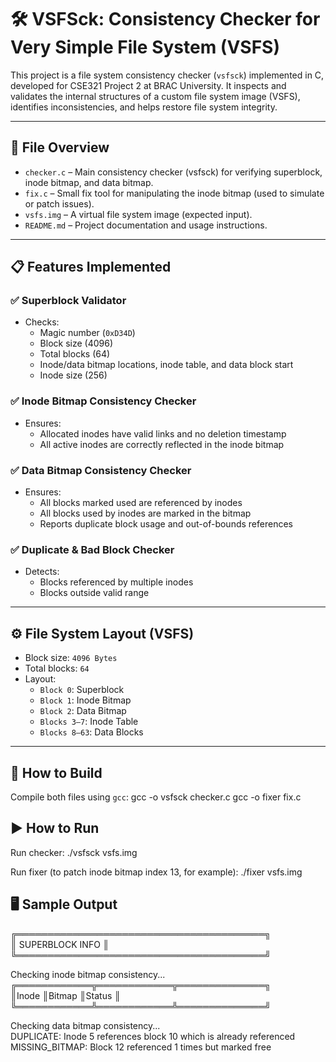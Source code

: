 # 🛠️ VSFSck: Consistency Checker for Very Simple File System (VSFS)

This project is a file system consistency checker (`vsfsck`) implemented in C, developed for CSE321 Project 2 at BRAC University. It inspects and validates the internal structures of a custom file system image (VSFS), identifies inconsistencies, and helps restore file system integrity.

---

## 📂 File Overview

- `checker.c` – Main consistency checker (vsfsck) for verifying superblock, inode bitmap, and data bitmap.
- `fix.c` – Small fix tool for manipulating the inode bitmap (used to simulate or patch issues).
- `vsfs.img` – A virtual file system image (expected input).
- `README.md` – Project documentation and usage instructions.

---

## 📋 Features Implemented

### ✅ Superblock Validator
- Checks:
  - Magic number (`0xD34D`)
  - Block size (4096)
  - Total blocks (64)
  - Inode/data bitmap locations, inode table, and data block start
  - Inode size (256)

### ✅ Inode Bitmap Consistency Checker
- Ensures:
  - Allocated inodes have valid links and no deletion timestamp
  - All active inodes are correctly reflected in the inode bitmap

### ✅ Data Bitmap Consistency Checker
- Ensures:
  - All blocks marked used are referenced by inodes
  - All blocks used by inodes are marked in the bitmap
  - Reports duplicate block usage and out-of-bounds references

### ✅ Duplicate & Bad Block Checker
- Detects:
  - Blocks referenced by multiple inodes
  - Blocks outside valid range

---

## ⚙️ File System Layout (VSFS)

- Block size: `4096 Bytes`
- Total blocks: `64`
- Layout:
  - `Block 0`: Superblock
  - `Block 1`: Inode Bitmap
  - `Block 2`: Data Bitmap
  - `Blocks 3–7`: Inode Table
  - `Blocks 8–63`: Data Blocks

---

## 🧪 How to Build

Compile both files using `gcc`:
gcc -o vsfsck checker.c
gcc -o fixer fix.c

## ▶️ How to Run
Run checker:
./vsfsck vsfs.img

Run fixer (to patch inode bitmap index 13, for example):
./fixer vsfs.img

## 🖥️ Sample Output
╔════════════════════════════════════════╗  
║            SUPERBLOCK INFO             ║  
╚════════════════════════════════════════╝  

Checking inode bitmap consistency...  
╔════════════╦════════════╦══════════════╗  
║Inode       ║Bitmap      ║Status        ║  
╚════════════╩════════════╩══════════════╝  

Checking data bitmap consistency...  
DUPLICATE: Inode 5 references block 10 which is already referenced  
MISSING_BITMAP: Block 12 referenced 1 times but marked free  
